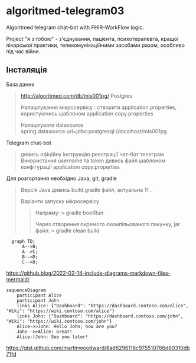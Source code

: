 # algoritmed-telegram03
Algoritmed telegram chat-bot with FHIR-WorkFlow logic. 

Project "я з тобою" - з'єднування, пацієнта, психотерапевта, кращої лікарської практики, телекомунікаційними засобами разом, особливо під час війни.

## Інсталяція

База даних

> http://algoritmed.com/db/mis001pg/
> Postgres
> 
> Налаштування мікросервісу : створити application.properties, користуючись шаблоном application copy.properties
> 
> Налаштувати datasource 
> spring.datasource.url=jdbc:postgresql://localhost/mis001pg

Telegram chat-bot

> дивись офіційну інструкцію реєстрації чат-бот телеграм
> Використання username та token дивись файл шаблоном конфігурації application copy.properties


Для розгортання необхідно Java, git, gradle

> Версія Java дивись build.gradle файл, актуальна 11 .
> 
> Варіанти запуску мікросервісу 
>> Напряму: > gradle bootRun
>> 
>> Через створення окремого скомпільованого пакунку, jar файл: > gradle clean build


```mermaid
  graph TD;
      A-->B;
      A-->C;
      B-->D;
      C-->D;
```
https://github.blog/2022-02-14-include-diagrams-markdown-files-mermaid/


```mermaid
sequenceDiagram
    participant Alice
    participant John
    links Alice: {"Dashboard": "https://dashboard.contoso.com/alice", "Wiki": "https://wiki.contoso.com/alice"}
    links John: {"Dashboard": "https://dashboard.contoso.com/john", "Wiki": "https://wiki.contoso.com/john"}
    Alice->>John: Hello John, how are you?
    John-->>Alice: Great!
    Alice-)John: See you later!
```

https://gist.github.com/martinwoodward/8ad6296118c975510766d80310db71fd

